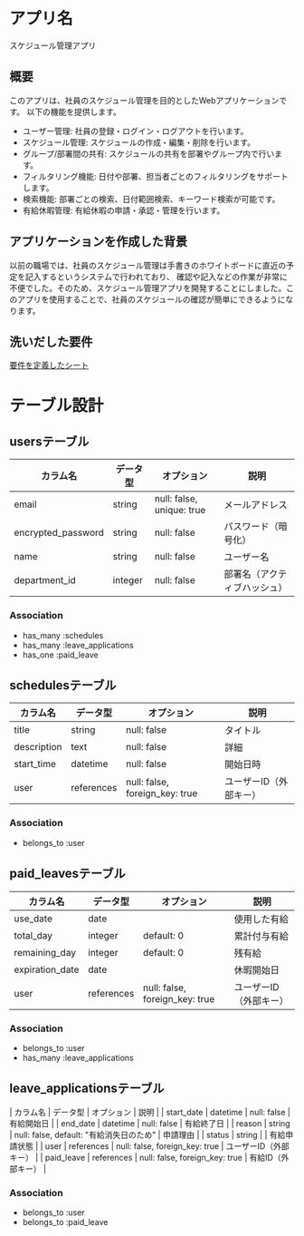 # アプリ名

スケジュール管理アプリ

## 概要

このアプリは、社員のスケジュール管理を目的としたWebアプリケーションです。
以下の機能を提供します。

- ユーザー管理: 社員の登録・ログイン・ログアウトを行います。
- スケジュール管理: スケジュールの作成・編集・削除を行います。
- グループ/部署間の共有: スケジュールの共有を部署やグループ内で行います。
- フィルタリング機能: 日付や部署、担当者ごとのフィルタリングをサポートします。
- 検索機能: 部署ごとの検索、日付範囲検索、キーワード検索が可能です。
- 有給休暇管理: 有給休暇の申請・承認・管理を行います。

## アプリケーションを作成した背景
以前の職場では、社員のスケジュール管理は手書きのホワイトボードに直近の予定を記入するというシステムで行われており、
確認や記入などの作業が非常に不便でした。そのため、スケジュール管理アプリを開発することにしました。このアプリを使用することで、社員のスケジュールの確認が簡単にできるようになります。

## 洗いだした要件
[要件を定義したシート](https://docs.google.com/spreadsheets/d/1d2BwpnPHdmJBTnB1xTj-eQoIGGTLjjCpBmRvzppnB1E/edit#gid=982722306)

# テーブル設計

## usersテーブル
| カラム名            | データ型     | オプション                         | 説明                     |
| ------------------ | -----------  | --------------------------------- | ------------------------|
| email              | string       | null: false, unique: true         | メールアドレス           |
| encrypted_password | string       | null: false                       | パスワード（暗号化）     |
| name               | string       | null: false                       | ユーザー名               |
| department_id      | integer      | null: false                       | 部署名（アクティブハッシュ）|

### Association
- has_many :schedules
- has_many :leave_applications
- has_one :paid_leave

## schedulesテーブル
| カラム名       | データ型    | オプション                       | 説明                     |
| ------------- | ----------- | ------------------------------- | ------------------------ |
| title         | string      | null: false                     | タイトル                 |
| description   | text        | null: false                     | 詳細                     |
| start_time    | datetime    | null: false                     | 開始日時                 |
| user          | references  | null: false, foreign_key: true  | ユーザーID（外部キー）    |

### Association
- belongs_to :user

## paid_leavesテーブル
| カラム名         | データ型    | オプション                       | 説明                     |
| -------------   | ----------- | ------------------------------- | ------------------------ |
| use_date        | date        |                                 | 使用した有給              |
| total_day       | integer     | default: 0                      | 累計付与有給              |
| remaining_day   | integer     | default: 0                      | 残有給                   |
| expiration_date | date        |                                 | 休暇開始日               |
| user            | references  | null: false, foreign_key: true  | ユーザーID（外部キー）    |

### Association
- belongs_to :user
- has_many :leave_applications

## leave_applicationsテーブル
| カラム名         | データ型    | オプション                               | 説明                     |
| start_date         | datetime    | null: false                             | 有給開始日              |
| end_date           | datetime    | null: false                             | 有給終了日              |
| reason             | string      | null: false, default: "有給消失日のため" | 申請理由              |
| status             | string      |                                         | 有給申請状態              |
| user               | references  | null: false, foreign_key: true          | ユーザーID（外部キー）    |
| paid_leave         | references  | null: false, foreign_key: true          | 有給ID（外部キー）        |

### Association
- belongs_to :user
- belongs_to :paid_leave